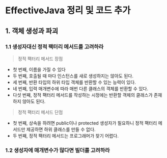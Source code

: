 # EffectiveJava 정리 및 코드 추가 


## 1. 객체 생성과 파괴 


### 1.1 생성자대신 정적 팩터리 메서드를 고려하라 

> 정적 팩터리 메서드 장점

+ 첫 번째, 이름을 가질 수 있다
+ 두 번째, 호출될 때 마다 인스턴스를 새로 생성하지는 않아도 된다.
+ 세 번째, 반환 타입의 하위 타입 객체를 반환할 수 있는 능력이 있다.
+ 네 번째, 입력 매개변수에 따라 매번 다른 클래스의 객체를 반환할 수 있다.
+ 다섯 번째, 정적 팩터리 메서드를 작성하는 시정에는 반환할 객체의 클래스가 존재하지 않아도 된다.

> 정적 팩터리 메서드 단점

+ 첫 번째, 상속을 하려면 public이나 protected 생성자가 필요하니 정적 팩터리 메서드만 제공하면 하위 클래스를 만들 수 없다.
+ 두 번째, 정적 팩터리 메서드는 프로그래머가 찾기 어렵다.



### 1.2 생성자에 매개변수가 많다면 빌더를 고려하라  
